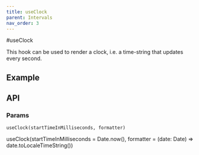 ```yaml
---
title: useClock
parent: Intervals
nav_order: 3
---
```


#useClock

This hook can be used to render a clock, i.e. a time-string that updates every second.

## Example

## API

### Params

`useClock(startTimeInMilliseconds, formatter)`

useClock(startTimeInMilliseconds = Date.now(), formatter = (date: Date) => date.toLocaleTimeString())
